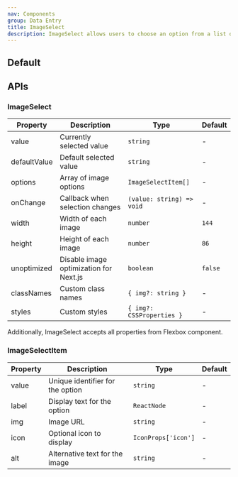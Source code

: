 ```yaml
---
nav: Components
group: Data Entry
title: ImageSelect
description: ImageSelect allows users to choose an option from a list of images. It's ideal for visual selection interfaces where images better represent options than text.
---
```


## Default

<code src="./demos/index.tsx" center></code>

## APIs

### ImageSelect

| Property     | Description                            | Type                      | Default |
| ------------ | -------------------------------------- | ------------------------- | ------- |
| value        | Currently selected value               | `string`                  | -       |
| defaultValue | Default selected value                 | `string`                  | -       |
| options      | Array of image options                 | `ImageSelectItem[]`       | -       |
| onChange     | Callback when selection changes        | `(value: string) => void` | -       |
| width        | Width of each image                    | `number`                  | `144`   |
| height       | Height of each image                   | `number`                  | `86`    |
| unoptimized  | Disable image optimization for Next.js | `boolean`                 | `false` |
| classNames   | Custom class names                     | `{ img?: string }`        | -       |
| styles       | Custom styles                          | `{ img?: CSSProperties }` | -       |

Additionally, ImageSelect accepts all properties from Flexbox component.

### ImageSelectItem

| Property | Description                      | Type                | Default |
| -------- | -------------------------------- | ------------------- | ------- |
| value    | Unique identifier for the option | `string`            | -       |
| label    | Display text for the option      | `ReactNode`         | -       |
| img      | Image URL                        | `string`            | -       |
| icon     | Optional icon to display         | `IconProps['icon']` | -       |
| alt      | Alternative text for the image   | `string`            | -       |
